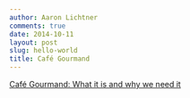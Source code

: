 ```yaml
---
author: Aaron Lichtner
comments: true
date: 2014-10-11 
layout: post
slug: hello-world
title: Café Gourmand
---
```




[Café Gourmand: What it is and why we need it](https://medium.com/@SeattleFreezer/f6b1918617f1)
